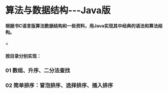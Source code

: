 # 算法与数据结构---Java版
<h4>根据书C语言版算法数据结构和一些资料，用Java实现其中经典的语法和算法结构。</h4><
<h4>按目录分别实现：</h4>
<h3>01 数组、升序、二分法查找</h3>
<h3>02 简单排序：冒泡排序、选择排序、插入排序 </h3>
<h3> </h3></br>
<h3> </h3></br>
<h3> </h3></br>
<h3> </h3></br>
<h3> </h3></br>







